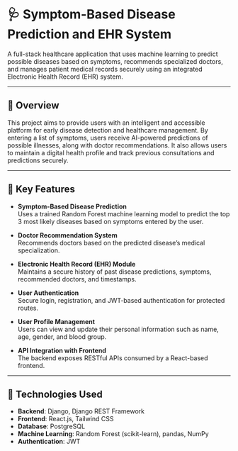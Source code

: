 # 🩺 Symptom-Based Disease Prediction and EHR System

A full-stack healthcare application that uses machine learning to predict possible diseases based on symptoms, recommends specialized doctors, and manages patient medical records securely using an integrated Electronic Health Record (EHR) system.

---

## 📌 Overview

This project aims to provide users with an intelligent and accessible platform for early disease detection and healthcare management. By entering a list of symptoms, users receive AI-powered predictions of possible illnesses, along with doctor recommendations. It also allows users to maintain a digital health profile and track previous consultations and predictions securely.

---

## 🚀 Key Features

- **Symptom-Based Disease Prediction**  
  Uses a trained Random Forest machine learning model to predict the top 3 most likely diseases based on symptoms entered by the user.

- **Doctor Recommendation System**  
  Recommends doctors based on the predicted disease’s medical specialization.

- **Electronic Health Record (EHR) Module**  
  Maintains a secure history of past disease predictions, symptoms, recommended doctors, and timestamps.

- **User Authentication**  
  Secure login, registration, and JWT-based authentication for protected routes.

- **User Profile Management**  
  Users can view and update their personal information such as name, age, gender, and blood group.

- **API Integration with Frontend**  
  The backend exposes RESTful APIs consumed by a React-based frontend.

---

## 🧠 Technologies Used

- **Backend**: Django, Django REST Framework  
- **Frontend**: React.js, Tailwind CSS
- **Database**: PostgreSQL  
- **Machine Learning**: Random Forest (scikit-learn), pandas, NumPy  
- **Authentication**: JWT 
